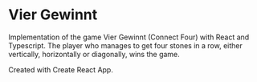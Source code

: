 # Vier Gewinnt 

Implementation of the game Vier Gewinnt (Connect Four) with React and Typescript. 
The player who manages to get four stones in a row, either vertically, horizontally or diagonally, wins the game. 

Created with Create React App.
